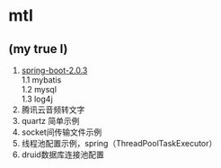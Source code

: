 # mtl

## (my true l)

1. [spring-boot-2.0.3](https://spring.io/projects/spring-boot)  
  1.1 mybatis  
  1.2 mysql  
  1.3 log4j
2. 腾讯云音频转文字
3. quartz 简单示例
4. socket间传输文件示例
5. 线程池配置示例，spring（ThreadPoolTaskExecutor）
6. druid数据库连接池配置